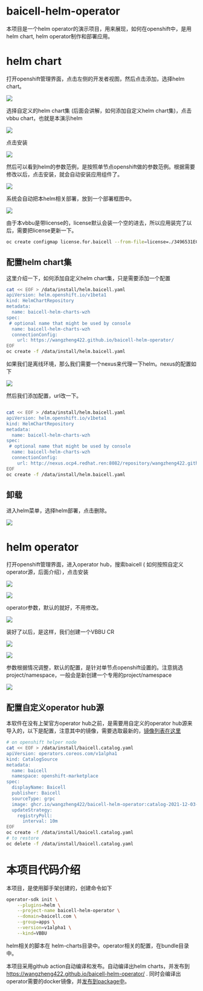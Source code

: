 # baicell-helm-operator

本项目是一个helm operator的演示项目，用来展现，如何在openshift中，是用helm chart, helm operator制作和部署应用。

# helm chart

打开openshift管理界面，点击左侧的开发者视图，然后点击添加，选择helm chart。

![](imgs/2021-12-03-13-18-49.png)

选择自定义的helm chart集 (后面会讲解，如何添加自定义helm chart集)，点击vbbu chart，也就是本演示helm

![](imgs/2021-12-03-13-34-22.png)

点击安装

![](imgs/2021-12-03-13-38-08.png)

然后可以看到helm的参数范例，是按照单节点openshift做的参数范例。根据需要修改以后，点击安装，就会自动安装应用组件了。

![](imgs/2021-12-03-13-47-34.png)

系统会自动把本helm相关部署，放到一个部署框图中。

![](imgs/2021-12-03-13-49-14.png)

由于本vbbu是带license的，license默认会装一个空的进去，所以应用装完了以后，需要把license更新一下。
```bash
oc create configmap license.for.baicell --from-file=license=./3496531EC238AD91DED6DBA5BD6B.lic -o yaml --dry-run=client | oc apply -f -
```

## 配置helm chart集

这里介绍一下，如何添加自定义helm chart集，只是需要添加一个配置

```bash
cat << EOF > /data/install/helm.baicell.yaml
apiVersion: helm.openshift.io/v1beta1
kind: HelmChartRepository
metadata:
  name: baicell-helm-charts-wzh
spec:
 # optional name that might be used by console
  name: baicell-helm-charts-wzh
  connectionConfig:
    url: https://wangzheng422.github.io/baicell-helm-operator/
EOF
oc create -f /data/install/helm.baicell.yaml

```

如果我们是离线环境，那么我们需要一个nexus来代理一下helm。nexus的配置如下

![](imgs/2021-12-01-22-21-28.png)

然后我们添加配置，url改一下。
```bash

cat << EOF > /data/install/helm.baicell.yaml
apiVersion: helm.openshift.io/v1beta1
kind: HelmChartRepository
metadata:
  name: baicell-helm-charts-wzh
spec:
 # optional name that might be used by console
  name: baicell-helm-charts-wzh
  connectionConfig:
    url: http://nexus.ocp4.redhat.ren:8082/repository/wangzheng422.github.io/
EOF
oc create -f /data/install/helm.baicell.yaml

```

## 卸载

进入helm菜单，选择helm部署，点击删除。

![](imgs/2021-12-03-13-57-11.png)

# helm operator

打开openshift管理界面，进入operator hub，搜索baicell ( 如何按照自定义operator源，后面介绍），点击安装

![](imgs/2021-12-03-15-32-13.png)

![](imgs/2021-12-03-15-33-15.png)

operator参数，默认的就好，不用修改。

![](imgs/2021-12-03-15-33-32.png)

装好了以后，是这样，我们创建一个VBBU CR

![](imgs/2021-12-03-15-34-55.png)

![](imgs/2021-12-03-15-37-20.png)

参数根据情况调整，默认的配置，是针对单节点openshift设置的。注意挑选project/namespace，一般会是新创建一个专用的project/namespace

![](imgs/2021-12-03-15-37-55.png)

## 配置自定义operator hub源

本软件在没有上架官方operator hub之前，是需要用自定义的operator hub源来导入的，以下是配置，注意其中的镜像，需要选取最新的，[镜像列表在这里](https://github.com/wangzheng422/baicell-helm-operator/pkgs/container/baicell-helm-operator)

```bash
# on openshift helper node
cat << EOF > /data/install/baicell.catalog.yaml
apiVersion: operators.coreos.com/v1alpha1
kind: CatalogSource
metadata:
  name: baicell
  namespace: openshift-marketplace
spec:
  displayName: Baicell
  publisher: Baicell
  sourceType: grpc
  image: ghcr.io/wangzheng422/baicell-helm-operator:catalog-2021-12-03-0823
  updateStrategy:
    registryPoll:
      interval: 10m
EOF
oc create -f /data/install/baicell.catalog.yaml
# to restore
oc delete -f /data/install/baicell.catalog.yaml

```

# 本项目代码介绍

本项目，是使用脚手架创建的，创建命令如下
```bash
operator-sdk init \
    --plugins=helm \
    --project-name baicell-helm-operator \
    --domain=baicell.com \
    --group=apps \
    --version=v1alpha1 \
    --kind=VBBU 
```

helm相关的脚本在 helm-charts目录中。operator相关的配置，在bundle目录中。

本项目采用github action自动编译和发布。自动编译出helm charts，并发布到 https://wangzheng422.github.io/baicell-helm-operator/ . 同时会编译出operator需要的docker镜像，并[发布到package中](https://github.com/wangzheng422/baicell-helm-operator/pkgs/container/baicell-helm-operator)。
